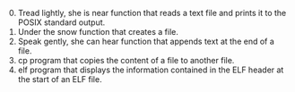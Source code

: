 0. Tread lightly, she is near
   	 function that reads a text file and prints it to the POSIX standard output.
1. Under the snow
   	 function that creates a file.
2. Speak gently, she can hear
   	 function that appends text at the end of a file.
3. cp
	program that copies the content of a file to another file.
4. elf
	program that displays the information contained in the ELF header at the start of an ELF file.

